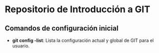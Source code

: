 # Repositorio de Introducción a GIT

## Comandos de configuración inicial
- **git config -list**: Lista la configuración actual y global de GIT para el usuario.
